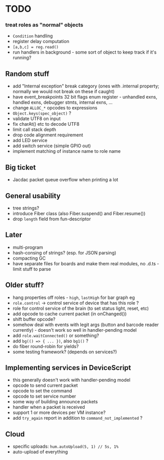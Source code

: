 # TODO

### treat roles as "normal" objects
* `Condition` handling
* register delay computation
* `[a,b,c] = reg.read()`
* run handlers in background - some sort of object to keep track if it's running?

## Random stuff
* add "Internal exception" break category (ones with .internal property; normally we would not break on these if caught)
* have event_breakpoints 32 bit flags enum register - unhandled exns, handled exns, debugger stmts, internal exns, ...
* change `ALLOC_*` opcodes to expressions
* `Object.keys(spec_object)` ?
* validate UTF8 on input
* fix charAt() etc to decode UTF8
* limit call stack depth
* drop code alignment requirement
* add LED service
* add switch service (simple GPIO out)
* implement matching of instance name to role name

## Big ticket
* Jacdac packet queue overflow when printing a lot

## General usability
* tree strings?
* introduce Fiber class (also Fiber.suspend() and Fiber.resume())
* drop `length` field from fun-descriptor

## Later
* multi-program
* hash-consing of strings? (esp. for JSON parsing)
* compacting GC
* have separate files for boards and make them real modules, no .d.ts - limit stuff to parse

## Older stuff?

* hang properties off roles - `high`, `lastHigh` for bar graph eg
* `role.control` -> control service of device that has this role ?
* role for control service of the brain (to set status light, reset, etc)
* add opcode to cache current packet (in onChanged())
* shift buffer opcode?
* somehow deal with events with legit args (button and barcode reader currently) - doesn't work so well in handler-pending model
* add `role.waitConnected()` or something?
* add `bg(() => { ... })`, also `bg1()` ?
* do fiber round-robin for yields?
* some testing framework? (depends on services?)

## Implementing services in DeviceScript

* this generally doesn't work with handler-pending model
* opcode to send current packet
* opcode to set the command
* opcode to set service number
* some way of building announce packets
* handler when a packet is received
* support 1 or more devices per VM instance?
* add `try_again` report in addition to `command_not_implemented` ?

## Cloud

* specific uploads: `hum.autoUpload(5, 1) // 5s, 1%`
* auto-upload of everything
